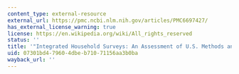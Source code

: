 ```yaml
---
content_type: external-resource
external_url: https://pmc.ncbi.nlm.nih.gov/articles/PMC6697427/
has_external_license_warning: true
license: https://en.wikipedia.org/wiki/All_rights_reserved
status: ''
title: '"Integrated Household Surveys: An Assessment of U.S. Methods and an Innovation."'
uid: 07301bd4-7960-4dbe-b710-71156aa3b0ba
wayback_url: ''
---
```

